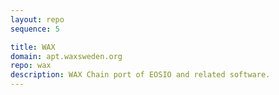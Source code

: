 ```yaml
---
layout: repo
sequence: 5

title: WAX
domain: apt.waxsweden.org
repo: wax
description: WAX Chain port of EOSIO and related software.
---
```

